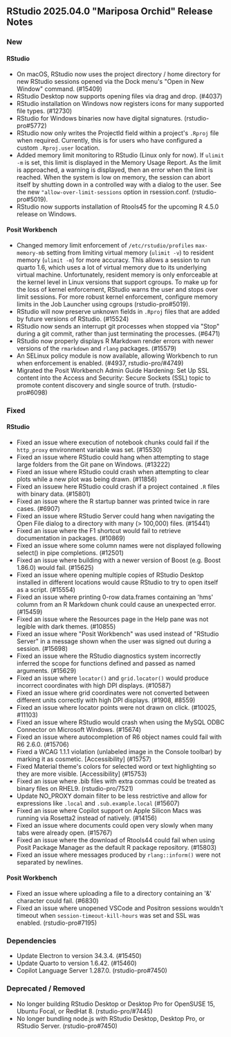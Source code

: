 ## RStudio 2025.04.0 "Mariposa Orchid" Release Notes

### New
#### RStudio
- On macOS, RStudio now uses the project directory / home directory for new RStudio sessions opened via the Dock menu's "Open in New Window" command. (#15409)
- RStudio Desktop now supports opening files via drag and drop. (#4037)
- RStudio installation on Windows now registers icons for many supported file types. (#12730)
- RStudio for Windows binaries now have digital signatures. (rstudio-pro#5772)
- RStudio now only writes the ProjectId field within a project's `.Rproj` file when required. Currently, this is for users who have configured a custom `.Rproj.user` location.
- Added memory limit monitoring to RStudio (Linux only for now). If `ulimit -m` is set, this limit is displayed in the Memory Usage Report. As the limit is approached, a warning is displayed, then an error when the limit is reached. When the system is low on memory, the session can abort itself by shutting down in a controlled way with a dialog to the user. See the new `"allow-over-limit-sessions` option in rsession.conf. (rstudio-pro#5019).
- RStudio now supports installation of Rtools45 for the upcoming R 4.5.0 release on Windows.

#### Posit Workbench
- Changed memory limit enforcement of `/etc/rstudio/profiles` `max-memory-mb` setting from limiting virtual memory (`ulimit -v`) to resident memory (`ulimit -m`) for more accuracy. This allows a session to run quarto 1.6, which uses a lot of virtual memory due to its underlying virtual machine. Unfortunately, resident memory is only enforceable at the kernel level in Linux versions that support cgroups. To make up for the loss of kernel enforcement, RStudio warns the user and stops over limit sessions. For more robust kernel enforcement, configure memory limits in the Job Launcher using cgroups (rstudio-pro#5019).
- RStudio will now preserve unknown fields in `.Rproj` files that are added by future versions of RStudio. (#15524)
- RStudio now sends an interrupt git processes when stopped via "Stop" during a git commit, rather than just terminating the processes. (#6471)
- RStudio now properly displays R Markdown render errors with newer versions of the `rmarkdown` and `rlang` packages. (#15579)
- An SELinux policy module is now available, allowing Workbench to run when enforcement is enabled. (#4937, rstudio-pro/#4749)
- Migrated the Posit Workbench Admin Guide Hardening: Set Up SSL content into the Access and Security: Secure Sockets (SSL) topic to promote content discovery and single source of truth. (rstudio-pro#6098)

### Fixed
#### RStudio
- Fixed an issue where execution of notebook chunks could fail if the `http_proxy` environment variable was set. (#15530)
- Fixed an issue where RStudio could hang when attempting to stage large folders from the Git pane on Windows. (#13222)
- Fixed an issue where RStudio could crash when attempting to clear plots while a new plot was being drawn. (#11856)
- Fixed an issuew here RStudio could crash if a project contained `.R` files with binary data. (#15801)
- Fixed an issue where the R startup banner was printed twice in rare cases. (#6907)
- Fixed an issue where RStudio Server could hang when navigating the Open File dialog to a directory with many (> 100,000) files. (#15441)
- Fixed an issue where the F1 shortcut would fail to retrieve documentation in packages. (#10869)
- Fixed an issue where some column names were not displayed following select() in pipe completions. (#12501)
- Fixed an issue where building with a newer version of Boost (e.g. Boost 1.86.0) would fail. (#15625)
- Fixed an issue where opening multiple copies of RStudio Desktop installed in different locations would cause RStudio to try to open itself as a script. (#15554)
- Fixed an issue where printing 0-row data.frames containing an 'hms' column from an R Markdown chunk could cause an unexpected error. (#15459)
- Fixed an issue where the Resources page in the Help pane was not legible with dark themes. (#10855)
- Fixed an issue where "Posit Workbench" was used instead of "RStudio Server" in a message shown when the user was signed out during a session. (#15698)
- Fixed an issue where the RStudio diagnostics system incorrectly inferred the scope for functions defined and passed as named arguments. (#15629)
- Fixed an issue where `locator()` and `grid.locator()` would produce incorrect coordinates with high DPI displays. (#10587)
- Fixed an issue where grid coordinates were not converted between different units correctly with high DPI displays. (#1908, #8559)
- Fixed an issue where locator points were not drawn on click. (#10025, #11103)
- Fixed an issue where RStudio would crash when using the MySQL ODBC Connector on Microsoft Windows. (#15674)
- Fixed an issue where autocompletion of R6 object names could fail with R6 2.6.0. (#15706)
- Fixed a WCAG 1.1.1 violation (unlabeled image in the Console toolbar) by marking it as cosmetic. [Accessibility] (#15757)
- Fixed Material theme's colors for selected word or text highlighting so they are more visible. [Accessibility] (#15753)
- Fixed an issue where .bib files with extra commas could be treated as binary files on RHEL9. (rstudio-pro/7521)
- Update NO_PROXY domain filter to be less restrictive and allow for expressions like `.local` and `.sub.example.local` (#15607)
- Fixed an issue where Copilot support on Apple Silicon Macs was running via Rosetta2 instead of natively. (#14156)
- Fixed an issue where documents could open very slowly when many tabs were already open. (#15767)
- Fixed an issue where the download of Rtools44 could fail when using Posit Package Manager as the default R package repository. (#15803)
- Fixed an issue where messages produced by `rlang::inform()` were not separated by newlines.

#### Posit Workbench
- Fixed an issue where uploading a file to a directory containing an '&' character could fail. (#6830)
- Fixed an issue where unopened VSCode and Positron sessions wouldn't timeout when `session-timeout-kill-hours` was set and SSL was enabled. (rstudio-pro#7195)

### Dependencies
- Update Electron to version 34.3.4. (#15450)
- Update Quarto to version 1.6.42. (#15460)
- Copilot Language Server 1.287.0. (rstudio-pro#7450)

### Deprecated / Removed
- No longer building RStudio Desktop or Desktop Pro for OpenSUSE 15, Ubuntu Focal, or RedHat 8. (rstudio-pro/#7445)
- No longer bundling node.js with RStudio Desktop, Desktop Pro, or RStudio Server. (rstudio-pro#7450)
